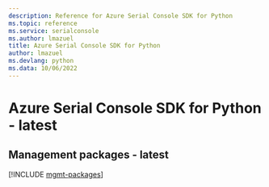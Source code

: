 ```yaml
---
description: Reference for Azure Serial Console SDK for Python
ms.topic: reference
ms.service: serialconsole
ms.author: lmazuel
title: Azure Serial Console SDK for Python
author: lmazuel
ms.devlang: python
ms.data: 10/06/2022
---
```

# Azure Serial Console SDK for Python - latest

## Management packages - latest
[!INCLUDE [mgmt-packages](serial-console-mgmt-index.md)]